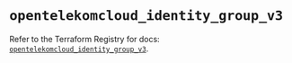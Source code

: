 # `opentelekomcloud_identity_group_v3`

Refer to the Terraform Registry for docs: [`opentelekomcloud_identity_group_v3`](https://registry.terraform.io/providers/opentelekomcloud/opentelekomcloud/1.36.23/docs/resources/identity_group_v3).
